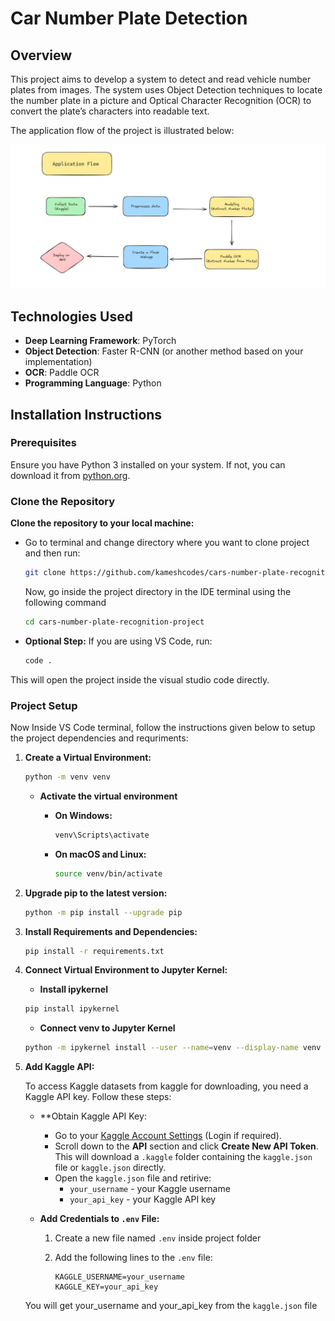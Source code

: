 # Car Number Plate Detection

## Overview

This project aims to develop a system to detect and read vehicle number plates from images. The system uses Object Detection techniques to locate the number plate in a picture and Optical Character Recognition (OCR) to convert the plate’s characters into readable text.

The application flow of the project is illustrated below:

![Application Flow](imgs/application-flow.png)

## Technologies Used

- **Deep Learning Framework**: PyTorch
- **Object Detection**: Faster R-CNN (or another method based on your implementation)
- **OCR**: Paddle OCR
- **Programming Language**: Python

## Installation Instructions

### Prerequisites

Ensure you have Python 3 installed on your system. If not, you can download it from [python.org](https://www.python.org/downloads/).

### Clone the Repository

**Clone the repository to your local machine:**

- Go to terminal and change directory where you want to clone project and then run:

    ```bash
    git clone https://github.com/kameshcodes/cars-number-plate-recognition-project.git

    ```

    Now, go inside the project directory in the IDE terminal using the following command

    ```bash
    cd cars-number-plate-recognition-project
    ```

- **Optional Step:** If you are using VS Code, run:

    ```bash
    code .
    ```

This will open the project inside the visual studio code directly.

### Project Setup

Now Inside VS Code terminal, follow the instructions given below to setup the project dependencies and requriments:

1. **Create a Virtual Environment:**

    ```bash
    python -m venv venv
    ```

    - **Activate the virtual environment**

        - **On Windows:**

            ```bash
            venv\Scripts\activate
            ```

        - **On macOS and Linux:**

            ```bash
            source venv/bin/activate
            ```

2. **Upgrade pip to the latest version:**

    ```bash
    python -m pip install --upgrade pip
    ```

3. **Install Requirements and Dependencies:**

    ```bash
    pip install -r requirements.txt
    ```

4. **Connect Virtual Environment to Jupyter Kernel:**

    - **Install ipykernel**

    ```bash
    pip install ipykernel 
    ```

    - **Connect venv to Jupyter Kernel**

    ```bash
    python -m ipykernel install --user --name=venv --display-name venv
    ```

5. **Add Kaggle API:**

   To access Kaggle datasets from kaggle for downloading, you need a Kaggle API key. Follow these steps:

   - **Obtain Kaggle API Key:
     - Go to your [Kaggle Account Settings](https://www.kaggle.com/settings) (Login if required).
     - Scroll down to the **API** section and click **Create New API Token**. This will download a `.kaggle` folder containing the `kaggle.json` file or `kaggle.json` directly.
     - Open the `kaggle.json` file and retirive:
       - `your_username` - your Kaggle username
       - `your_api_key` - your Kaggle API key

   - **Add Credentials to `.env` File:**
     1. Create a new file named `.env` inside project folder
     2. Add the following lines to the `.env` file:

        ```plaintext
        KAGGLE_USERNAME=your_username
        KAGGLE_KEY=your_api_key
        ```

    You will get your_username and your_api_key from the `kaggle.json` file
